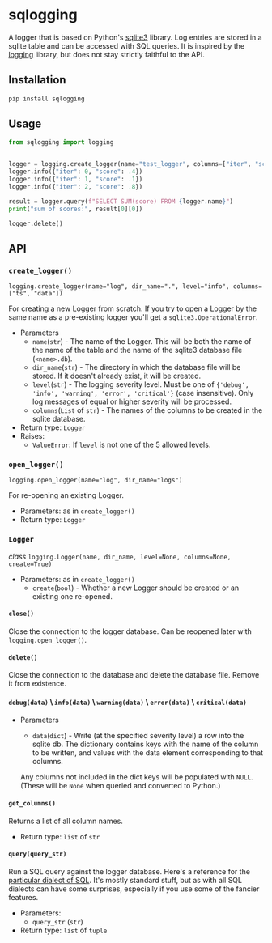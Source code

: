# sqlogging

A logger that is based on Python's
[sqlite3](https://docs.python.org/3/library/sqlite3.html)
library. Log entries are stored in a sqlite table and can be accessed
with SQL queries.
It is inspired by the [logging](https://docs.python.org/3/library/logging.html)
library, but does not stay strictly faithful to the API. 

## Installation

```bash
pip install sqlogging
```

## Usage

```python
from sqlogging import logging


logger = logging.create_logger(name="test_logger", columns=["iter", "score"])
logger.info({"iter": 0, "score": .4})
logger.info({"iter": 1, "score": .1})
logger.info({"iter": 2, "score": .8})

result = logger.query(f"SELECT SUM(score) FROM {logger.name}")
print("sum of scores:", result[0][0])

logger.delete()
```

## API

### `create_logger()`
`logging.create_logger(name="log", dir_name=".", level="info", columns=["ts", "data"])`

For creating a new Logger from scratch. If you try to open a Logger by the same name
as a pre-existing logger you'll get a `sqlite3.OperationalError`.

* Parameters
  * `name`(`str`) - The name of the Logger. This will be both the name of the
  name of the table and the name of the sqlite3 database file (`<name>.db`).
  * `dir_name`(`str`) - The directory in which the database file will be stored.
  If it doesn't already exist, it will be created.
  * `level`(`str`) - The logging severity level.
  Must be one of `{'debug', 'info', 'warning', 'error', 'critical'}` (case insensitive).
  Only log messages of equal or higher severity will be processed.
  * `columns`(`List` of `str`) - The names of the columns to be created in the
  sqlite database.
* Return type: `Logger`
* Raises:
  * `ValueError`: If `level` is not one of the 5 allowed levels.

### `open_logger()`
`logging.open_logger(name="log", dir_name="logs")`

For re-opening an existing Logger.

* Parameters: as in `create_logger()`
* Return type: `Logger`

### `Logger`
*class* `logging.Logger(name, dir_name, level=None, columns=None, create=True)`
* Parameters: as in `create_logger()`
  * `create`(`bool`) - Whether a new Logger should be created or an existing
  one re-opened.

#### `close()`
Close the connection to the logger database. Can be reopened later with
`logging.open_logger()`.

#### `delete()`
Close the connection to the database and delete the database file.
Remove it from existence. 

#### `debug(data)` \\ `info(data)` \\ `warning(data)` \\ `error(data)` \\ `critical(data)`

* Parameters
  * `data`(`dict`) - Write (at the specified severity level) a row into the sqlite db.
  The dictionary contains keys with the name of the column to be written, and
  values with the data element corresponding to that columns.

  Any columns not included
  in the dict keys will be populated with `NULL`. (These will be `None` when
  queried and converted to Python.)

#### `get_columns()`
Returns a list of all column names.
* Return type: `list` of `str`

#### `query(query_str)`
Run a SQL query against the logger database. Here's a reference for the
[particular dialect of SQL](https://www.sqlite.org/lang.html). It's
mostly standard stuff, but as with all SQL dialects can have some surprises,
especially if you use some of the fancier features.
* Parameters:
  * `query_str` (`str`)
* Return type: `list` of `tuple`
